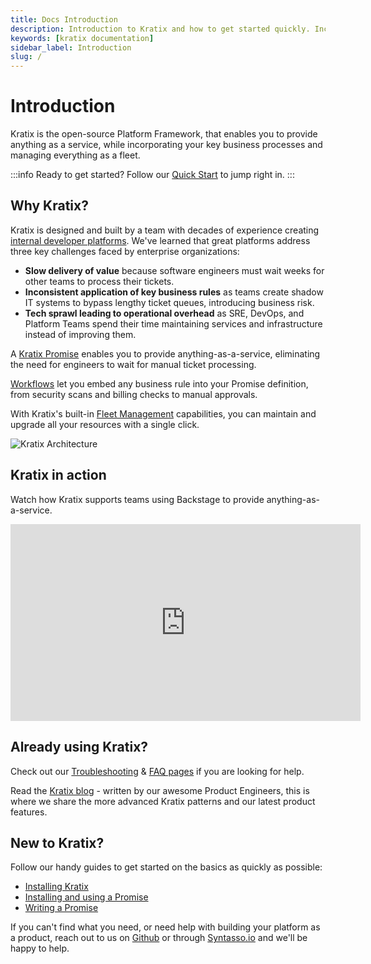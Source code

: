 ```yaml
---
title: Docs Introduction
description: Introduction to Kratix and how to get started quickly. Includes guides on how to read Kratix docs and pointers to other pages.
keywords: [kratix documentation]
sidebar_label: Introduction
slug: /
---
```


# Introduction

Kratix is the open-source Platform Framework, that enables you to provide anything as a service, while incorporating your key business processes and managing everything as a fleet.

:::info
Ready to get started? Follow our [Quick Start](01-quick-start.md) to jump right in.
:::

## Why Kratix?

Kratix is designed and built by a team with decades of experience creating [internal developer platforms](https://www.syntasso.io/internal-developer-platforms). We've learned that great platforms address three key challenges faced by enterprise organizations: 

- **Slow delivery of value** because software engineers must wait weeks for other teams to process their tickets.
- **Inconsistent application of key business rules** as teams create shadow IT systems to bypass lengthy ticket queues, introducing business risk.
- **Tech sprawl leading to operational overhead** as SRE, DevOps, and Platform Teams spend their time maintaining services and infrastructure instead of improving them.

A [Kratix Promise](./03-reference/11-promises/01-intro.md) enables you to provide anything-as-a-service, eliminating the need for engineers to wait for manual ticket processing.

[Workflows](./03-reference/12-workflows.md) let you embed any business rule into your Promise definition, from security scans and billing checks to manual approvals.

With Kratix's built-in [Fleet Management](./03-reference/11-promises/03-updates.md) capabilities, you can maintain and upgrade all your resources with a single click.

![Kratix Architecture](/img/kratix-architecture.svg)

## Kratix in action
Watch how Kratix supports teams using Backstage to provide anything-as-a-service.
<div  align="center"><iframe width="560" height="315" src="https://www.youtube.com/embed/LlHHovxfJDg?si=326slhM8-yPPSFem" title="YouTube video player" frameborder="0" allow="accelerometer; autoplay; clipboard-write; encrypted-media; gyroscope; picture-in-picture; web-share" referrerpolicy="strict-origin-when-cross-origin" allowfullscreen></iframe></div>

## Already using Kratix?

Check out our [Troubleshooting](./08-troubleshooting.md) & [FAQ pages](./07-faq.md) if you are looking for help.

Read the [Kratix blog](/blog/) - written by our awesome Product Engineers, this is where we share the more advanced Kratix patterns and our latest product features.

## New to Kratix?

Follow our handy guides to get started on the basics as quickly as possible:

- [Installing Kratix](https://docs.kratix.io/category/installing-kratix)
- [Installing and using a Promise](https://docs.kratix.io/main/guides/installing-a-promise)
- [Writing a Promise](https://docs.kratix.io/main/guides/writing-a-promise)

If you can't find what you need, or need help with building your platform as a product, reach out to us on [Github](https://github.com/syntasso/kratix/) or through [Syntasso.io](https://www.syntasso.io/contact-us) and we'll be happy to help.
